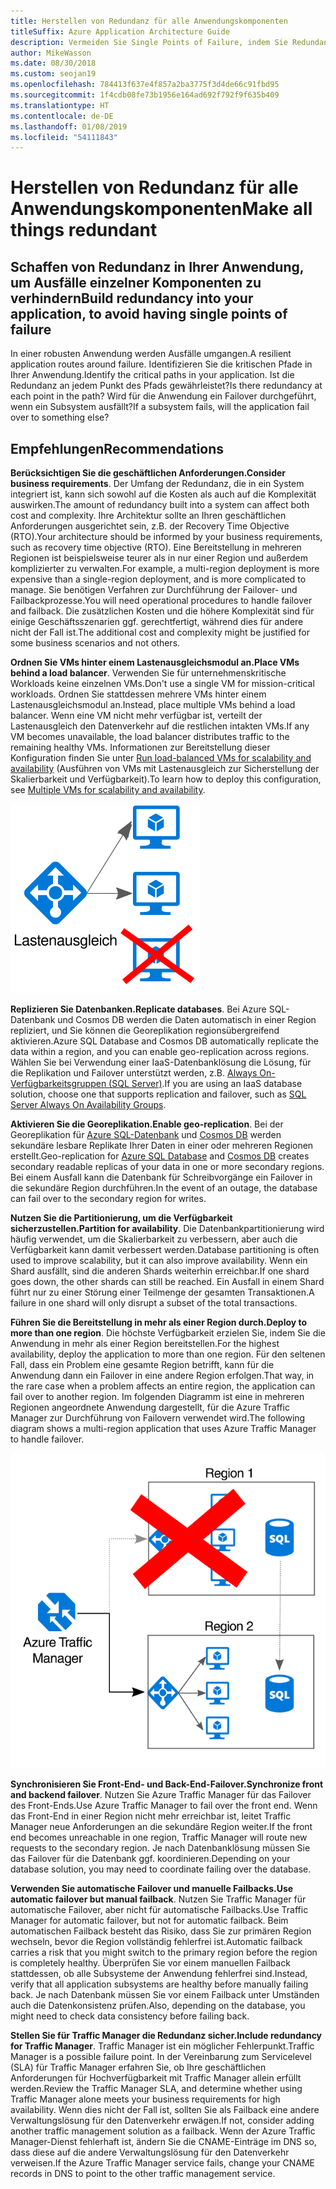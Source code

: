 ```yaml
---
title: Herstellen von Redundanz für alle Anwendungskomponenten
titleSuffix: Azure Application Architecture Guide
description: Vermeiden Sie Single Points of Failure, indem Sie Redundanz in Ihre Anwendung integrieren.
author: MikeWasson
ms.date: 08/30/2018
ms.custom: seojan19
ms.openlocfilehash: 784413f637e4f857a2ba3775f3d4de66c91fbd95
ms.sourcegitcommit: 1f4cdb08fe73b1956e164ad692f792f9f635b409
ms.translationtype: HT
ms.contentlocale: de-DE
ms.lasthandoff: 01/08/2019
ms.locfileid: "54111843"
---
```

# <a name="make-all-things-redundant"></a><span data-ttu-id="daca0-103">Herstellen von Redundanz für alle Anwendungskomponenten</span><span class="sxs-lookup"><span data-stu-id="daca0-103">Make all things redundant</span></span>

## <a name="build-redundancy-into-your-application-to-avoid-having-single-points-of-failure"></a><span data-ttu-id="daca0-104">Schaffen von Redundanz in Ihrer Anwendung, um Ausfälle einzelner Komponenten zu verhindern</span><span class="sxs-lookup"><span data-stu-id="daca0-104">Build redundancy into your application, to avoid having single points of failure</span></span>

<span data-ttu-id="daca0-105">In einer robusten Anwendung werden Ausfälle umgangen.</span><span class="sxs-lookup"><span data-stu-id="daca0-105">A resilient application routes around failure.</span></span> <span data-ttu-id="daca0-106">Identifizieren Sie die kritischen Pfade in Ihrer Anwendung.</span><span class="sxs-lookup"><span data-stu-id="daca0-106">Identify the critical paths in your application.</span></span> <span data-ttu-id="daca0-107">Ist die Redundanz an jedem Punkt des Pfads gewährleistet?</span><span class="sxs-lookup"><span data-stu-id="daca0-107">Is there redundancy at each point in the path?</span></span> <span data-ttu-id="daca0-108">Wird für die Anwendung ein Failover durchgeführt, wenn ein Subsystem ausfällt?</span><span class="sxs-lookup"><span data-stu-id="daca0-108">If a subsystem fails, will the application fail over to something else?</span></span>

## <a name="recommendations"></a><span data-ttu-id="daca0-109">Empfehlungen</span><span class="sxs-lookup"><span data-stu-id="daca0-109">Recommendations</span></span>

<span data-ttu-id="daca0-110">**Berücksichtigen Sie die geschäftlichen Anforderungen.**</span><span class="sxs-lookup"><span data-stu-id="daca0-110">**Consider business requirements**.</span></span> <span data-ttu-id="daca0-111">Der Umfang der Redundanz, die in ein System integriert ist, kann sich sowohl auf die Kosten als auch auf die Komplexität auswirken.</span><span class="sxs-lookup"><span data-stu-id="daca0-111">The amount of redundancy built into a system can affect both cost and complexity.</span></span> <span data-ttu-id="daca0-112">Ihre Architektur sollte an Ihren geschäftlichen Anforderungen ausgerichtet sein, z.B. der Recovery Time Objective (RTO).</span><span class="sxs-lookup"><span data-stu-id="daca0-112">Your architecture should be informed by your business requirements, such as recovery time objective (RTO).</span></span> <span data-ttu-id="daca0-113">Eine Bereitstellung in mehreren Regionen ist beispielsweise teurer als in nur einer Region und außerdem komplizierter zu verwalten.</span><span class="sxs-lookup"><span data-stu-id="daca0-113">For example, a multi-region deployment is more expensive than a single-region deployment, and is more complicated to manage.</span></span> <span data-ttu-id="daca0-114">Sie benötigen Verfahren zur Durchführung der Failover- und Failbackprozesse.</span><span class="sxs-lookup"><span data-stu-id="daca0-114">You will need operational procedures to handle failover and failback.</span></span> <span data-ttu-id="daca0-115">Die zusätzlichen Kosten und die höhere Komplexität sind für einige Geschäftsszenarien ggf. gerechtfertigt, während dies für andere nicht der Fall ist.</span><span class="sxs-lookup"><span data-stu-id="daca0-115">The additional cost and complexity might be justified for some business scenarios and not others.</span></span>

<span data-ttu-id="daca0-116">**Ordnen Sie VMs hinter einem Lastenausgleichsmodul an.**</span><span class="sxs-lookup"><span data-stu-id="daca0-116">**Place VMs behind a load balancer**.</span></span> <span data-ttu-id="daca0-117">Verwenden Sie für unternehmenskritische Workloads keine einzelnen VMs.</span><span class="sxs-lookup"><span data-stu-id="daca0-117">Don't use a single VM for mission-critical workloads.</span></span> <span data-ttu-id="daca0-118">Ordnen Sie stattdessen mehrere VMs hinter einem Lastenausgleichsmodul an.</span><span class="sxs-lookup"><span data-stu-id="daca0-118">Instead, place multiple VMs behind a load balancer.</span></span> <span data-ttu-id="daca0-119">Wenn eine VM nicht mehr verfügbar ist, verteilt der Lastenausgleich den Datenverkehr auf die restlichen intakten VMs.</span><span class="sxs-lookup"><span data-stu-id="daca0-119">If any VM becomes unavailable, the load balancer distributes traffic to the remaining healthy VMs.</span></span> <span data-ttu-id="daca0-120">Informationen zur Bereitstellung dieser Konfiguration finden Sie unter [Run load-balanced VMs for scalability and availability][multi-vm-blueprint] (Ausführen von VMs mit Lastenausgleich zur Sicherstellung der Skalierbarkeit und Verfügbarkeit).</span><span class="sxs-lookup"><span data-stu-id="daca0-120">To learn how to deploy this configuration, see [Multiple VMs for scalability and availability][multi-vm-blueprint].</span></span>

![Diagramm virtueller Computer mit Lastenausgleich](./images/load-balancing.svg)

<span data-ttu-id="daca0-122">**Replizieren Sie Datenbanken.**</span><span class="sxs-lookup"><span data-stu-id="daca0-122">**Replicate databases**.</span></span> <span data-ttu-id="daca0-123">Bei Azure SQL-Datenbank und Cosmos DB werden die Daten automatisch in einer Region repliziert, und Sie können die Georeplikation regionsübergreifend aktivieren.</span><span class="sxs-lookup"><span data-stu-id="daca0-123">Azure SQL Database and Cosmos DB automatically replicate the data within a region, and you can enable geo-replication across regions.</span></span> <span data-ttu-id="daca0-124">Wählen Sie bei Verwendung einer IaaS-Datenbanklösung die Lösung, für die Replikation und Failover unterstützt werden, z.B. [Always On-Verfügbarkeitsgruppen (SQL Server)][sql-always-on].</span><span class="sxs-lookup"><span data-stu-id="daca0-124">If you are using an IaaS database solution, choose one that supports replication and failover, such as [SQL Server Always On Availability Groups][sql-always-on].</span></span>

<span data-ttu-id="daca0-125">**Aktivieren Sie die Georeplikation.**</span><span class="sxs-lookup"><span data-stu-id="daca0-125">**Enable geo-replication**.</span></span> <span data-ttu-id="daca0-126">Bei der Georeplikation für [Azure SQL-Datenbank][sql-geo-replication] und [Cosmos DB][cosmosdb-geo-replication] werden sekundäre lesbare Replikate Ihrer Daten in einer oder mehreren Regionen erstellt.</span><span class="sxs-lookup"><span data-stu-id="daca0-126">Geo-replication for [Azure SQL Database][sql-geo-replication] and [Cosmos DB][cosmosdb-geo-replication] creates secondary readable replicas of your data in one or more secondary regions.</span></span> <span data-ttu-id="daca0-127">Bei einem Ausfall kann die Datenbank für Schreibvorgänge ein Failover in die sekundäre Region durchführen.</span><span class="sxs-lookup"><span data-stu-id="daca0-127">In the event of an outage, the database can fail over to the secondary region for writes.</span></span>

<span data-ttu-id="daca0-128">**Nutzen Sie die Partitionierung, um die Verfügbarkeit sicherzustellen.**</span><span class="sxs-lookup"><span data-stu-id="daca0-128">**Partition for availability**.</span></span> <span data-ttu-id="daca0-129">Die Datenbankpartitionierung wird häufig verwendet, um die Skalierbarkeit zu verbessern, aber auch die Verfügbarkeit kann damit verbessert werden.</span><span class="sxs-lookup"><span data-stu-id="daca0-129">Database partitioning is often used to improve scalability, but it can also improve availability.</span></span> <span data-ttu-id="daca0-130">Wenn ein Shard ausfällt, sind die anderen Shards weiterhin erreichbar.</span><span class="sxs-lookup"><span data-stu-id="daca0-130">If one shard goes down, the other shards can still be reached.</span></span> <span data-ttu-id="daca0-131">Ein Ausfall in einem Shard führt nur zu einer Störung einer Teilmenge der gesamten Transaktionen.</span><span class="sxs-lookup"><span data-stu-id="daca0-131">A failure in one shard will only disrupt a subset of the total transactions.</span></span>

<span data-ttu-id="daca0-132">**Führen Sie die Bereitstellung in mehr als einer Region durch.**</span><span class="sxs-lookup"><span data-stu-id="daca0-132">**Deploy to more than one region**.</span></span> <span data-ttu-id="daca0-133">Die höchste Verfügbarkeit erzielen Sie, indem Sie die Anwendung in mehr als einer Region bereitstellen.</span><span class="sxs-lookup"><span data-stu-id="daca0-133">For the highest availability, deploy the application to more than one region.</span></span> <span data-ttu-id="daca0-134">Für den seltenen Fall, dass ein Problem eine gesamte Region betrifft, kann für die Anwendung dann ein Failover in eine andere Region erfolgen.</span><span class="sxs-lookup"><span data-stu-id="daca0-134">That way, in the rare case when a problem affects an entire region, the application can fail over to another region.</span></span> <span data-ttu-id="daca0-135">Im folgenden Diagramm ist eine in mehreren Regionen angeordnete Anwendung dargestellt, für die Azure Traffic Manager zur Durchführung von Failovern verwendet wird.</span><span class="sxs-lookup"><span data-stu-id="daca0-135">The following diagram shows a multi-region application that uses Azure Traffic Manager to handle failover.</span></span>

![Diagramm der Verwendung von Azure Traffic Manager für Failover](./images/failover.svg)

<span data-ttu-id="daca0-137">**Synchronisieren Sie Front-End- und Back-End-Failover.**</span><span class="sxs-lookup"><span data-stu-id="daca0-137">**Synchronize front and backend failover**.</span></span> <span data-ttu-id="daca0-138">Nutzen Sie Azure Traffic Manager für das Failover des Front-Ends.</span><span class="sxs-lookup"><span data-stu-id="daca0-138">Use Azure Traffic Manager to fail over the front end.</span></span> <span data-ttu-id="daca0-139">Wenn das Front-End in einer Region nicht mehr erreichbar ist, leitet Traffic Manager neue Anforderungen an die sekundäre Region weiter.</span><span class="sxs-lookup"><span data-stu-id="daca0-139">If the front end becomes unreachable in one region, Traffic Manager will route new requests to the secondary region.</span></span> <span data-ttu-id="daca0-140">Je nach Datenbanklösung müssen Sie das Failover für die Datenbank ggf. koordinieren.</span><span class="sxs-lookup"><span data-stu-id="daca0-140">Depending on your database solution, you may need to coordinate failing over the database.</span></span>

<span data-ttu-id="daca0-141">**Verwenden Sie automatische Failover und manuelle Failbacks.**</span><span class="sxs-lookup"><span data-stu-id="daca0-141">**Use automatic failover but manual failback**.</span></span> <span data-ttu-id="daca0-142">Nutzen Sie Traffic Manager für automatische Failover, aber nicht für automatische Failbacks.</span><span class="sxs-lookup"><span data-stu-id="daca0-142">Use Traffic Manager for automatic failover, but not for automatic failback.</span></span> <span data-ttu-id="daca0-143">Beim automatischen Failback besteht das Risiko, dass Sie zur primären Region wechseln, bevor die Region vollständig fehlerfrei ist.</span><span class="sxs-lookup"><span data-stu-id="daca0-143">Automatic failback carries a risk that you might switch to the primary region before the region is completely healthy.</span></span> <span data-ttu-id="daca0-144">Überprüfen Sie vor einem manuellen Failback stattdessen, ob alle Subsysteme der Anwendung fehlerfrei sind.</span><span class="sxs-lookup"><span data-stu-id="daca0-144">Instead, verify that all application subsystems are healthy before manually failing back.</span></span> <span data-ttu-id="daca0-145">Je nach Datenbank müssen Sie vor einem Failback unter Umständen auch die Datenkonsistenz prüfen.</span><span class="sxs-lookup"><span data-stu-id="daca0-145">Also, depending on the database, you might need to check data consistency before failing back.</span></span>

<span data-ttu-id="daca0-146">**Stellen Sie für Traffic Manager die Redundanz sicher.**</span><span class="sxs-lookup"><span data-stu-id="daca0-146">**Include redundancy for Traffic Manager**.</span></span> <span data-ttu-id="daca0-147">Traffic Manager ist ein möglicher Fehlerpunkt.</span><span class="sxs-lookup"><span data-stu-id="daca0-147">Traffic Manager is a possible failure point.</span></span> <span data-ttu-id="daca0-148">In der Vereinbarung zum Servicelevel (SLA) für Traffic Manager erfahren Sie, ob Ihre geschäftlichen Anforderungen für Hochverfügbarkeit mit Traffic Manager allein erfüllt werden.</span><span class="sxs-lookup"><span data-stu-id="daca0-148">Review the Traffic Manager SLA, and determine whether using Traffic Manager alone meets your business requirements for high availability.</span></span> <span data-ttu-id="daca0-149">Wenn dies nicht der Fall ist, sollten Sie als Failback eine andere Verwaltungslösung für den Datenverkehr erwägen.</span><span class="sxs-lookup"><span data-stu-id="daca0-149">If not, consider adding another traffic management solution as a failback.</span></span> <span data-ttu-id="daca0-150">Wenn der Azure Traffic Manager-Dienst fehlerhaft ist, ändern Sie die CNAME-Einträge im DNS so, dass diese auf die andere Verwaltungslösung für den Datenverkehr verweisen.</span><span class="sxs-lookup"><span data-stu-id="daca0-150">If the Azure Traffic Manager service fails, change your CNAME records in DNS to point to the other traffic management service.</span></span>

<!-- links -->

[multi-vm-blueprint]: ../../reference-architectures/virtual-machines-windows/multi-vm.md

[cassandra]: https://cassandra.apache.org/
[cosmosdb-geo-replication]: /azure/cosmos-db/distribute-data-globally
[sql-always-on]: https://msdn.microsoft.com/library/hh510230.aspx
[sql-geo-replication]: /azure/sql-database/sql-database-geo-replication-overview
